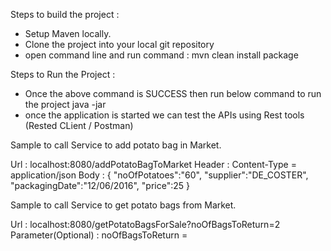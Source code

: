 Steps to build the project :
 - Setup Maven locally.
 - Clone the project into your local git repository
 - open command line and run command : mvn clean install package 

Steps to Run the Project :
 - Once the above command is SUCCESS then run below command to run the project
   java -jar <path of your packaged jar file>
 - once the application is started we can test the APIs using Rest tools (Rested CLient / Postman)

 
Sample to call Service to add potato bag in Market.

Url : localhost:8080/addPotatoBagToMarket
Header : Content-Type = application/json
Body : {
	 "noOfPotatoes":"60",
	 "supplier":"DE_COSTER",
	 "packagingDate":"12/06/2016",
	 "price":25
}

Sample to call Service to get potato bags from Market.

Url : localhost:8080/getPotatoBagsForSale?noOfBagsToReturn=2
Parameter(Optional) :  noOfBagsToReturn = <any number>


